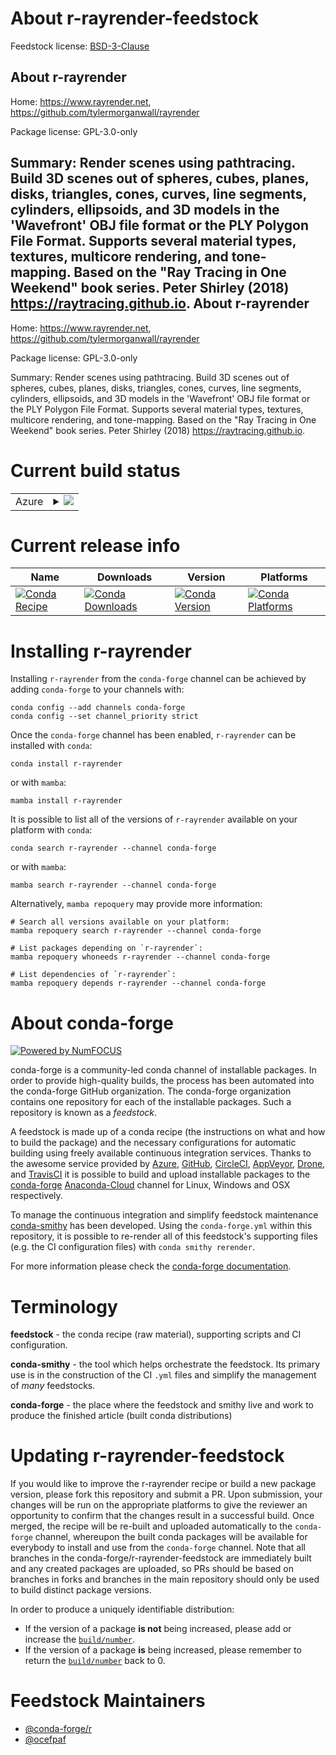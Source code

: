 About r-rayrender-feedstock
===========================

Feedstock license: [BSD-3-Clause](https://github.com/conda-forge/r-rayrender-feedstock/blob/main/LICENSE.txt)

About r-rayrender
-----------------

Home: https://www.rayrender.net, https://github.com/tylermorganwall/rayrender

Package license: GPL-3.0-only

Summary: Render scenes using pathtracing. Build 3D scenes out of spheres, cubes, planes, disks, triangles, cones, curves, line segments, cylinders, ellipsoids, and 3D models in the 'Wavefront' OBJ file format or the PLY Polygon File Format. Supports several material types, textures, multicore rendering, and tone-mapping. Based on the "Ray Tracing in One Weekend" book series. Peter Shirley (2018) <https://raytracing.github.io>.
About r-rayrender
-----------------

Home: https://www.rayrender.net, https://github.com/tylermorganwall/rayrender

Package license: GPL-3.0-only

Summary: Render scenes using pathtracing. Build 3D scenes out of spheres, cubes, planes, disks, triangles, cones, curves, line segments, cylinders, ellipsoids, and 3D models in the 'Wavefront' OBJ file format or the PLY Polygon File Format. Supports several material types, textures, multicore rendering, and tone-mapping. Based on the "Ray Tracing in One Weekend" book series. Peter Shirley (2018) <https://raytracing.github.io>.

Current build status
====================


<table>
    
  <tr>
    <td>Azure</td>
    <td>
      <details>
        <summary>
          <a href="https://dev.azure.com/conda-forge/feedstock-builds/_build/latest?definitionId=14166&branchName=main">
            <img src="https://dev.azure.com/conda-forge/feedstock-builds/_apis/build/status/r-rayrender-feedstock?branchName=main">
          </a>
        </summary>
        <table>
          <thead><tr><th>Variant</th><th>Status</th></tr></thead>
          <tbody><tr>
              <td>linux_64_r_base4.1</td>
              <td>
                <a href="https://dev.azure.com/conda-forge/feedstock-builds/_build/latest?definitionId=14166&branchName=main">
                  <img src="https://dev.azure.com/conda-forge/feedstock-builds/_apis/build/status/r-rayrender-feedstock?branchName=main&jobName=linux&configuration=linux%20linux_64_r_base4.1" alt="variant">
                </a>
              </td>
            </tr><tr>
              <td>linux_64_r_base4.2</td>
              <td>
                <a href="https://dev.azure.com/conda-forge/feedstock-builds/_build/latest?definitionId=14166&branchName=main">
                  <img src="https://dev.azure.com/conda-forge/feedstock-builds/_apis/build/status/r-rayrender-feedstock?branchName=main&jobName=linux&configuration=linux%20linux_64_r_base4.2" alt="variant">
                </a>
              </td>
            </tr><tr>
              <td>osx_64_r_base4.1</td>
              <td>
                <a href="https://dev.azure.com/conda-forge/feedstock-builds/_build/latest?definitionId=14166&branchName=main">
                  <img src="https://dev.azure.com/conda-forge/feedstock-builds/_apis/build/status/r-rayrender-feedstock?branchName=main&jobName=osx&configuration=osx%20osx_64_r_base4.1" alt="variant">
                </a>
              </td>
            </tr><tr>
              <td>osx_64_r_base4.2</td>
              <td>
                <a href="https://dev.azure.com/conda-forge/feedstock-builds/_build/latest?definitionId=14166&branchName=main">
                  <img src="https://dev.azure.com/conda-forge/feedstock-builds/_apis/build/status/r-rayrender-feedstock?branchName=main&jobName=osx&configuration=osx%20osx_64_r_base4.2" alt="variant">
                </a>
              </td>
            </tr><tr>
              <td>win_64</td>
              <td>
                <a href="https://dev.azure.com/conda-forge/feedstock-builds/_build/latest?definitionId=14166&branchName=main">
                  <img src="https://dev.azure.com/conda-forge/feedstock-builds/_apis/build/status/r-rayrender-feedstock?branchName=main&jobName=win&configuration=win%20win_64_" alt="variant">
                </a>
              </td>
            </tr>
          </tbody>
        </table>
      </details>
    </td>
  </tr>
</table>

Current release info
====================

| Name | Downloads | Version | Platforms |
| --- | --- | --- | --- |
| [![Conda Recipe](https://img.shields.io/badge/recipe-r--rayrender-green.svg)](https://anaconda.org/conda-forge/r-rayrender) | [![Conda Downloads](https://img.shields.io/conda/dn/conda-forge/r-rayrender.svg)](https://anaconda.org/conda-forge/r-rayrender) | [![Conda Version](https://img.shields.io/conda/vn/conda-forge/r-rayrender.svg)](https://anaconda.org/conda-forge/r-rayrender) | [![Conda Platforms](https://img.shields.io/conda/pn/conda-forge/r-rayrender.svg)](https://anaconda.org/conda-forge/r-rayrender) |

Installing r-rayrender
======================

Installing `r-rayrender` from the `conda-forge` channel can be achieved by adding `conda-forge` to your channels with:

```
conda config --add channels conda-forge
conda config --set channel_priority strict
```

Once the `conda-forge` channel has been enabled, `r-rayrender` can be installed with `conda`:

```
conda install r-rayrender
```

or with `mamba`:

```
mamba install r-rayrender
```

It is possible to list all of the versions of `r-rayrender` available on your platform with `conda`:

```
conda search r-rayrender --channel conda-forge
```

or with `mamba`:

```
mamba search r-rayrender --channel conda-forge
```

Alternatively, `mamba repoquery` may provide more information:

```
# Search all versions available on your platform:
mamba repoquery search r-rayrender --channel conda-forge

# List packages depending on `r-rayrender`:
mamba repoquery whoneeds r-rayrender --channel conda-forge

# List dependencies of `r-rayrender`:
mamba repoquery depends r-rayrender --channel conda-forge
```


About conda-forge
=================

[![Powered by
NumFOCUS](https://img.shields.io/badge/powered%20by-NumFOCUS-orange.svg?style=flat&colorA=E1523D&colorB=007D8A)](https://numfocus.org)

conda-forge is a community-led conda channel of installable packages.
In order to provide high-quality builds, the process has been automated into the
conda-forge GitHub organization. The conda-forge organization contains one repository
for each of the installable packages. Such a repository is known as a *feedstock*.

A feedstock is made up of a conda recipe (the instructions on what and how to build
the package) and the necessary configurations for automatic building using freely
available continuous integration services. Thanks to the awesome service provided by
[Azure](https://azure.microsoft.com/en-us/services/devops/), [GitHub](https://github.com/),
[CircleCI](https://circleci.com/), [AppVeyor](https://www.appveyor.com/),
[Drone](https://cloud.drone.io/welcome), and [TravisCI](https://travis-ci.com/)
it is possible to build and upload installable packages to the
[conda-forge](https://anaconda.org/conda-forge) [Anaconda-Cloud](https://anaconda.org/)
channel for Linux, Windows and OSX respectively.

To manage the continuous integration and simplify feedstock maintenance
[conda-smithy](https://github.com/conda-forge/conda-smithy) has been developed.
Using the ``conda-forge.yml`` within this repository, it is possible to re-render all of
this feedstock's supporting files (e.g. the CI configuration files) with ``conda smithy rerender``.

For more information please check the [conda-forge documentation](https://conda-forge.org/docs/).

Terminology
===========

**feedstock** - the conda recipe (raw material), supporting scripts and CI configuration.

**conda-smithy** - the tool which helps orchestrate the feedstock.
                   Its primary use is in the construction of the CI ``.yml`` files
                   and simplify the management of *many* feedstocks.

**conda-forge** - the place where the feedstock and smithy live and work to
                  produce the finished article (built conda distributions)


Updating r-rayrender-feedstock
==============================

If you would like to improve the r-rayrender recipe or build a new
package version, please fork this repository and submit a PR. Upon submission,
your changes will be run on the appropriate platforms to give the reviewer an
opportunity to confirm that the changes result in a successful build. Once
merged, the recipe will be re-built and uploaded automatically to the
`conda-forge` channel, whereupon the built conda packages will be available for
everybody to install and use from the `conda-forge` channel.
Note that all branches in the conda-forge/r-rayrender-feedstock are
immediately built and any created packages are uploaded, so PRs should be based
on branches in forks and branches in the main repository should only be used to
build distinct package versions.

In order to produce a uniquely identifiable distribution:
 * If the version of a package **is not** being increased, please add or increase
   the [``build/number``](https://docs.conda.io/projects/conda-build/en/latest/resources/define-metadata.html#build-number-and-string).
 * If the version of a package **is** being increased, please remember to return
   the [``build/number``](https://docs.conda.io/projects/conda-build/en/latest/resources/define-metadata.html#build-number-and-string)
   back to 0.

Feedstock Maintainers
=====================

* [@conda-forge/r](https://github.com/conda-forge/r/)
* [@ocefpaf](https://github.com/ocefpaf/)

